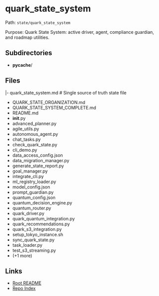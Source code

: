 # quark_state_system

Path: `state/quark_state_system`

Purpose: Quark State System: active driver, agent, compliance guardian, and roadmap utilities.

## Subdirectories
- __pycache__/

## Files
|- quark_state_system.md  # Single source of truth state file
- QUARK_STATE_ORGANIZATION.md
- QUARK_STATE_SYSTEM_COMPLETE.md
- README.md
- __init__.py
- advanced_planner.py
- agile_utils.py
- autonomous_agent.py
- chat_tasks.py
- check_quark_state.py
- cli_demo.py
- data_access_config.json
- data_migration_manager.py
- generate_state_report.py
- goal_manager.py
- integrate_cli.py
- ml_registry_loader.py
- model_config.json
- prompt_guardian.py
- quantum_config.json
- quantum_decision_engine.py
- quantum_router.py
- quark_driver.py
- quark_quantum_integration.py
- quark_recommendations.py
- quark_s3_integration.py
- setup_tokyo_instance.sh
- sync_quark_state.py
- task_loader.py
- test_s3_streaming.py
- (+1 more)

## Links
- [Root README](../README.md)
- [Repo Index](../repo_index.json)
